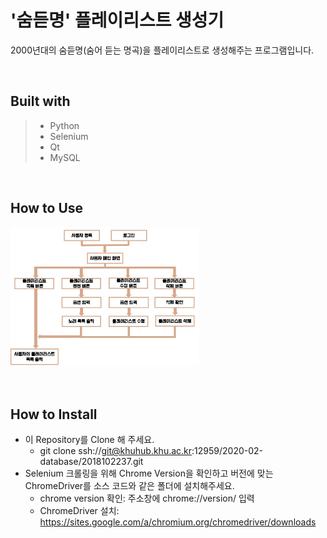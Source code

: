 # '숨듣명' 플레이리스트 생성기
2000년대의 숨듣명(숨어 듣는 명곡)을 플레이리스트로 생성해주는 프로그램입니다.

<br>

## Built with
>  * Python
>  * Selenium
>  * Qt
>  * MySQL

<br>

## How to Use
<img src="img/algorithm.JPG" width="60%" height="60%"></img>

<br>

## How to Install
* 이 Repository를 Clone 해 주세요.
  * git clone ssh://git@khuhub.khu.ac.kr:12959/2020-02-database/2018102237.git
* Selenium 크롤링을 위해 Chrome Version을 확인하고 버전에 맞는 ChromeDriver를 소스 코드와 같은 폴더에 설치해주세요.
  * chrome version 확인: 주소창에 chrome://version/ 입력
  * ChromeDriver 설치: https://sites.google.com/a/chromium.org/chromedriver/downloads
